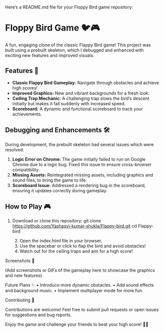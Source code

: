Here’s a README.md file for your Floppy Bird game repository:

# Floppy Bird Game 🐦🎮

A fun, engaging clone of the classic Flappy Bird game! This project was built using a prebuilt skeleton, which I debugged and enhanced with exciting new features and improved visuals.

## Features 🚀
- **Classic Flappy Bird Gameplay:** Navigate through obstacles and achieve high scores!
- **Improved Graphics:** New and vibrant backgrounds for a fresh look.
- **Ceiling Trap Mechanic:** A challenging trap slows the bird’s descent initially but makes it fall suddenly with increased speed.
- **Scoreboard:** A dynamic and functional scoreboard to track your achievements.

## Debugging and Enhancements 🛠️
During development, the prebuilt skeleton had several issues which were resolved:
1. **Logic Error on Chrome:** The game initially failed to run on Google Chrome due to a logic bug. Fixed this issue to ensure cross-browser compatibility.
2. **Missing Assets:** Reintegrated missing assets, including graphics and sound files, to bring the game to life.
3. **Scoreboard Issue:** Addressed a rendering bug in the scoreboard, ensuring it updates correctly during gameplay.

## How to Play 🎮
1. Download or clone this repository:
   git clone https://github.com/Yashasvi-kumar-shukla/Flappy-bird.git
   cd Flappy-bird

	2.	Open the index.html file in your browser.
	3.	Use the spacebar or click to flap the bird and avoid obstacles!
	4.	Watch out for the ceiling traps and aim for a high score!

Screenshots 📸

(Add screenshots or GIFs of the gameplay here to showcase the graphics and new features)

Future Plans ✨
	•	Introduce more dynamic obstacles.
	•	Add sound effects and background music.
	•	Implement multiplayer mode for more fun.

Contributing 🤝

Contributions are welcome! Feel free to submit pull requests or open issues for suggestions and bug reports.


Enjoy the game and challenge your friends to beat your high score! 🎉🐤

